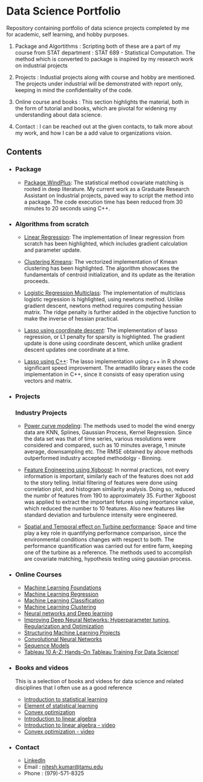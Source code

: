 # Data Science Portfolio
Repository containing portfolio of data science projects completed by me for academic, self learning, and hobby purposes.

   1. Package and Algortithms : Scripting both of these are a part of my course from STAT department : STAT 689 - Statistical Computation. The method which is converted to package is inspired by my research work on industrial projects

   2. Projects : Industial projects along with course and hobby are mentioned. The projects under industrial will be demonstrated with report only, keeping in mind the confidentiality of the code. 

   3. Online course and books : This section highlights the material, both in the form of tutorial and books, which are pivotal for widening my understanding about data science.

   4. Contact : I can be reached out at the given contacts, to talk more about my work, and how I can be a add value to organizations vision.

## Contents

- ### Package

    - [Package WindPlus](https://github.com/nitesh-1507/WindPlus): The statistical method covariate matching is rooted in deep literature. My current work as a Graduate Research Assistant on Industrial projects, paved way to script the method into a package. The code execution time has been reduced from 30 minutes to 20 seconds using C++.
    
- ### Algorithms from scratch

     - [Linear Regression](https://github.com/nitesh-1507/Linear-Regression): The implementation of linear regression from scratch has been highlighted, which includes gradient calculation and parameter update.
     
     - [Clustering Kmeans](https://github.com/nitesh-1507/Clustering-Kmeans): The vectorized implementation of Kmean clustering has been highlighted. The algorithm showcases the fundamentals of centroid initialization, and its update as the iteration proceeds.
    
    - [Logistic Regression Multiclass](https://github.com/nitesh-1507/Logistic-Regression-Multiclass): The implementation of multiclass logistic regression is highlighted, using newtons method. Unlike gradient descent, newtons method requires computing hessian matrix. The ridge penalty is further added in the objective function to make the inverse of hessian practical. 
     
     - [Lasso using coordinate descent](https://github.com/nitesh-1507/Lasso-Regession-using-coordinate-descent): The implementation of lasso regression, or L1 penalty for sparsity is highlighted. The gradient update is done using coordinate descent, which unlike gradient descent updates one coordinate at a time. 
     
     - [Lasso using C++](https://github.com/nitesh-1507/Lasso-Regression-using-Cpp): The lasso implementation using c++ in R shows significant speed improvement. The armadillo library eases the code implementation in C++, since it consists of easy operation using vectors and matrix. 


- ### Projects
 
  ### Industry Projects

     - [Power curve modeling](https://github.com/nitesh-1507/Power-curve-modelling-and-performance-evaluation-of-wind-energy-data): The methods used to model the wind energy data are KNN, Splines, Gaussian Process, Kernel Regression. Since the data set was that of time series, various resolutions were considered and compared, such as 10 minutes average, 1 minute average, downsampling etc. The RMSE obtained by above methods outperformed industry accepted methodolgy - Binning.

     - [Feature Engineering using Xgboost](https://github.com/nitesh-1507/Data-mining-and-feature-engineering-of-wind-energy-data-using-Xgboost): In normal practices, not every information is important, similarly each of the features does not add to the story telling. Initial filtering of features were done using correlation plot, and histogram similarity analysis. Doing so, reduced the numbr of features from 190 to approximately 35. Further Xgboost was applied to extract the important fetures using importance value, which reduced the number to 10 features. Also new features like standard deviation and turbulence intensity were engineered.

     - [Spatial and Temporal effect on Turbine performance](https://github.com/nitesh-1507/Spatial-and-Temporal-effect-on-turbine-performance): Space and time play a key role in quantifying performance comparison, since the environmental conditions changes with respect to both. The performance quantification was carried out for entire farm, keeping one of the turbine as a reference. The methods used to accomplish are covariate matching, hypothesis testing using gaussian process.
     

- ### Online Courses

     - [Machine Learning Foundations](https://www.coursera.org/learn/ml-foundations)
     - [Machine Learning Regression](https://www.coursera.org/learn/ml-regression)
     - [Machine Learning Classification](https://www.coursera.org/learn/ml-classification)
     - [Machine Learning Clustering](https://www.coursera.org/learn/ml-clustering-and-retrieval)
     - [Neural networks and Deep learning](https://www.coursera.org/learn/neural-networks-deep-learning?specialization=deep-learning)
     - [Improving Deep Neural Networks: Hyperparameter tuning, Regularization and Optimization](https://www.coursera.org/learn/deep-neural-network?specialization=deep-learning)
     - [Structuring Machine Learning Projects](https://www.coursera.org/learn/machine-learning-projects?specialization=deep-learning)
     - [Convolutional Neural Networks](https://www.coursera.org/learn/convolutional-neural-networks?specialization=deep-learning)
     - [Sequence Models](https://www.coursera.org/learn/nlp-sequence-models)
     - [Tableau 10 A-Z: Hands-On Tableau Training For Data Science!](https://www.udemy.com/course/tableau10/)
   
- ### Books and videos
   
   This is a selection of books and videos for data science and related disciplines that I often use as a good reference
      
     - [Introduction to statistical learning](https://www.amazon.com/Introduction-Statistical-Learning-Applications-Statistics/dp/1461471370)
     - [Element of statistical learning](https://www.amazon.com/Elements-Statistical-Learning-Prediction-Statistics/dp/0387848576)
     - [Convex optimization](https://www.amazon.com/Convex-Optimization-Corrections-2008-Stephen/dp/0521833787/ref=sr_1_1?keywords=Convex+Optimization+By+Stephen+Boyd&qid=1576600464&s=books&sr=1-1)
     - [Introduction to linear algebra](https://www.amazon.com/Introduction-Linear-Algebra-Gilbert-Strang/dp/0980232775/ref=asc_df_0980232775/?tag=hyprod-20&linkCode=df0&hvadid=312152840806&hvpos=1o2&hvnetw=g&hvrand=9003032695276695227&hvpone=&hvptwo=&hvqmt=&hvdev=c&hvdvcmdl=&hvlocint=&hvlocphy=9027902&hvtargid=pla-454800779501&psc=1&tag=&ref=&adgrpid=61316181319&hvpone=&hvptwo=&hvadid=312152840806&hvpos=1o2&hvnetw=g&hvrand=9003032695276695227&hvqmt=&hvdev=c&hvdvcmdl=&hvlocint=&hvlocphy=9027902&hvtargid=pla-454800779501)
     - [Introduction to linear algebra - video](https://www.youtube.com/watch?v=J7DzL2_Na80&list=PLE7DDD91010BC51F8&index=2)
     - [Convex optimization - video](https://www.youtube.com/watch?v=McLq1hEq3UY&list=PL3940DD956CDF0622)
 
- ### Contact
    

     - [LinkedIn](https://www.linkedin.com/in/niteshkumar92/)
     - Email : nitesh.kumar@tamu.edu
     - Phone : (979)-571-8325
